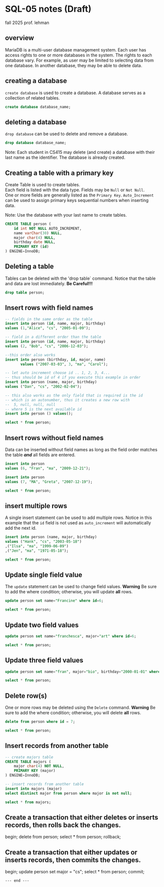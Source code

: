 # SQL-05 notes (Draft)
fall 2025
prof. lehman

## overview

MariaDB is a multi-user database management system. Each user has access rights to one or more databases in the system. The rights to each database vary. For example, as user may be limited to selecting data from one database.  In another database, they may be able to delete data.

## creating a database

`create database` is used to create a database.  A database serves as a collection of related tables. 

```sql
create database database_name;
```

## deleting a database

`drop database` can be used to delete and remove a database.

```sql
drop database database_name;
```

Note: Each student in CS415 may delete (and create) a database with their last name as the identifier. The database is already created.

## Creating a table with a primary key

Create Table is used to create tables.  
Each field is listed with the data type. 
Fields may be `Null` or `Not Null`.  
One or more fields are generally listed as the `Primary Key`.
`Auto_Increment` can be used to assign primary keys sequential numbers when inserting data.

Note: Use the database with your last name to create tables.

```sql
CREATE TABLE person (
	id int NOT NULL AUTO_INCREMENT,
	name varChar(30) NULL,
	major char(4) NULL,
	birthday date NULL,
	PRIMARY KEY (id)
) ENGINE=InnoDB;
```

## Deleting a table

Tables can be deleted with the 'drop table` command.
Notice that the table and data are lost immediately.  **Be Careful!!!**

```sql
drop table person;
```

## Insert rows with field names

```sql
-- fields in the same order as the table
insert into person (id, name, major, birthday) 
values (1,"Alice", "cs", "2005-01-09");

-- field in a different order than the table
insert into person (id, name, major, birthday)
values (2, "Bob", "cs", "2006-12-03");

--this order also works
insert into person (birthday, id, major, name)
       values ("2007-03-03", 3, "ma", "Carol");

-- let auto increment choose id .. 1, 2, 3, 4...
-- thus should be id of 4 if you execute this example in order
insert into person (name, major, birthday)
values ("Dan", "cs", "2002-02-04");

-- this also works as the only field that is required is the id
-- which is an autonumber, thus it creates a new row with
--  5, null, null, null
-- where 5 is the next available id
insert into person () values();

select * from person;

```

## Insert rows without field names

Data can be inserted without field names as long as the field order
matches the table ***and*** all fields are entered.

```sql
insert into person 
values (6, "Fran", "ma", "2009-12-21");

insert into person 
values (7, "MA", "Greta", "2007-12-19");

select * from person;

```

## insert multiple rows

A single insert statement can be used to add multiple rows. 
Notice in this example that the `id` field is not used as `auto_increment` will automatically add the next id.

```sql
insert into person (name, major, birthday)
values ("Hank", "cs", "2003-05-18")
,("Ilsa", "ma", "1999-06-09")
,("Jen", "ma", "1971-05-18");

select * from person;

```

## Update single field value

The `update` statement can be used to change field values.
**Warning** Be sure to add the where condition; otherwise, you will update **all** rows.

```sql
update person set name="Francine" where id=6;

select * from person;

```

## Update two field values
```sql
update person set name="franchesca", major="art" where id=6;

select * from person;

```

## Update three field values
```sql
update person set name="fran", major="bio", birthday="2000-01-01" where id=6;

select * from person;

```

## Delete row(s)
One or more rows may be deleted using the `Delete` command.
**Warning** Be sure to add the where condition; otherwise, you will delete **all** rows.

```sql
delete from person where id = 7;

select * from person;

```

## Insert records from another table

```sql
-- create majors table
CREATE TABLE majors (
	major char(4) NOT NULL,
	PRIMARY KEY (major)
) ENGINE=InnoDB;

-- insert records from another table
insert into majors (major) 
select distinct major from person where major is not null;

select * from majors;

```




## Create a transaction that either deletes or inserts records, then rolls back the changes.

begin;
delete from person;
select * from person;
rollback;


## Create a transaction that either updates or inserts records, then commits the changes.

begin;
update person set major = "cs";
select * from person;
commit;

```
--- end ---


